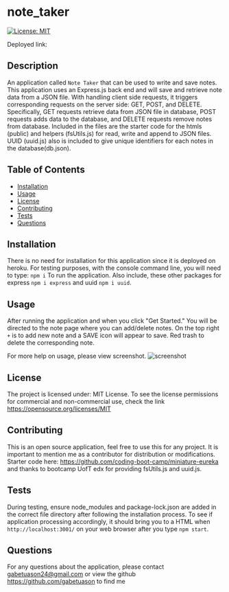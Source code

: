 # note_taker

[![License: MIT](https://img.shields.io/badge/License-MIT-yellow.svg)](https://opensource.org/licenses/MIT)

Deployed link:

## Description

An application called `Note Taker` that can be used to write and save notes. This application uses an Express.js back end and will save and retrieve note data from a JSON file. With handling client side requests, it triggers corresponding requests on the server side: GET, POST, and DELETE. Specifically, GET requests retrieve data from JSON file in database, POST requests adds data to the database, and DELETE requests remove notes from database. Included in the files are the starter code for the htmls (public) and helpers (fsUtils.js) for read, write and append to JSON files. UUID (uuid.js) also is included to give unique identifiers for each notes in the database(db.json).

## Table of Contents

- [Installation](#installation)
- [Usage](#usage)
- [License](#license)
- [Contributing](#contributing)
- [Tests](#tests)
- [Questions](#questions)

## Installation

There is no need for installation for this application since it is deployed on heroku. For testing purposes, with the console command line, you will need to type: `npm i` To run the application. Also include, these other packages for express `npm i express` and uuid `npm i uuid`. 

## Usage

After running the application and when you click "Get Started." You will be directed to the note page where you can add/delete notes. On the top right `+` is to add new note and a SAVE icon will appear to save. Red trash to delete the corresponding note.


For more help on usage, please view screenshot.
![screenshot](https://github.com/gabetuason/note_taker_app/blob/main/imgs/img1.JPG)

## License

The project is licensed under: MIT License. To see the license permissions for commercial and non-commercial use, check the link https://opensource.org/licenses/MIT

## Contributing

This is an open source application, feel free to use this for any project. It is important to mention me as a contributor for distribution or modifications. Starter code here: https://github.com/coding-boot-camp/miniature-eureka and thanks to bootcamp UofT edx for providing fsUtils.js and uuid.js.
  
## Tests

During testing, ensure node_modules and package-lock.json are added in the correct file directory after following the installation process. To see if application processing accordingly, it should bring you to a HTML when `http://localhost:3001/` on your web browser after you type `npm start`. 

## Questions

For any questions about the application, please contact gabetuason24@gmail.com or view the github https://github.com/gabetuason to find me
